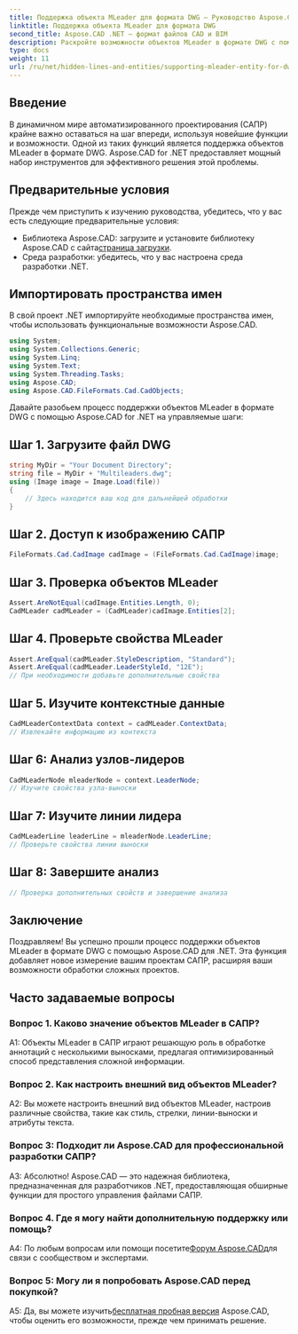 ```yaml
---
title: Поддержка объекта MLeader для формата DWG — Руководство Aspose.CAD
linktitle: Поддержка объекта MLeader для формата DWG
second_title: Aspose.CAD .NET — формат файлов CAD и BIM
description: Раскройте возможности объектов MLeader в формате DWG с помощью Aspose.CAD для .NET. Улучшите свои проекты САПР без особых усилий.
type: docs
weight: 11
url: /ru/net/hidden-lines-and-entities/supporting-mleader-entity-for-dwg-format/
---
```

## Введение

В динамичном мире автоматизированного проектирования (САПР) крайне важно оставаться на шаг впереди, используя новейшие функции и возможности. Одной из таких функций является поддержка объектов MLeader в формате DWG. Aspose.CAD for .NET предоставляет мощный набор инструментов для эффективного решения этой проблемы.

## Предварительные условия

Прежде чем приступить к изучению руководства, убедитесь, что у вас есть следующие предварительные условия:

-  Библиотека Aspose.CAD: загрузите и установите библиотеку Aspose.CAD с сайта[страница загрузки](https://releases.aspose.com/cad/net/).
- Среда разработки: убедитесь, что у вас настроена среда разработки .NET.

## Импортировать пространства имен

В свой проект .NET импортируйте необходимые пространства имен, чтобы использовать функциональные возможности Aspose.CAD.

```csharp
using System;
using System.Collections.Generic;
using System.Linq;
using System.Text;
using System.Threading.Tasks;
using Aspose.CAD;
using Aspose.CAD.FileFormats.Cad.CadObjects;
```

Давайте разобьем процесс поддержки объектов MLeader в формате DWG с помощью Aspose.CAD for .NET на управляемые шаги:

## Шаг 1. Загрузите файл DWG

```csharp
string MyDir = "Your Document Directory";
string file = MyDir + "Multileaders.dwg";
using (Image image = Image.Load(file))
{
    // Здесь находится ваш код для дальнейшей обработки
}
```

## Шаг 2. Доступ к изображению САПР

```csharp
FileFormats.Cad.CadImage cadImage = (FileFormats.Cad.CadImage)image;
```

## Шаг 3. Проверка объектов MLeader

```csharp
Assert.AreNotEqual(cadImage.Entities.Length, 0);
CadMLeader cadMLeader = (CadMLeader)cadImage.Entities[2];
```

## Шаг 4. Проверьте свойства MLeader

```csharp
Assert.AreEqual(cadMLeader.StyleDescription, "Standard");
Assert.AreEqual(cadMLeader.LeaderStyleId, "12E");
// При необходимости добавьте дополнительные свойства
```

## Шаг 5. Изучите контекстные данные

```csharp
CadMLeaderContextData context = cadMLeader.ContextData;
// Извлекайте информацию из контекста
```

## Шаг 6: Анализ узлов-лидеров

```csharp
CadMLeaderNode mleaderNode = context.LeaderNode;
// Изучите свойства узла-выноски
```

## Шаг 7: Изучите линии лидера

```csharp
CadMLeaderLine leaderLine = mleaderNode.LeaderLine;
// Проверьте свойства линии выноски
```

## Шаг 8: Завершите анализ

```csharp
// Проверка дополнительных свойств и завершение анализа
```

## Заключение

Поздравляем! Вы успешно прошли процесс поддержки объектов MLeader в формате DWG с помощью Aspose.CAD для .NET. Эта функция добавляет новое измерение вашим проектам САПР, расширяя ваши возможности обработки сложных проектов.

## Часто задаваемые вопросы

### Вопрос 1. Каково значение объектов MLeader в САПР?

A1: Объекты MLeader в САПР играют решающую роль в обработке аннотаций с несколькими выносками, предлагая оптимизированный способ представления сложной информации.

### Вопрос 2. Как настроить внешний вид объектов MLeader?

A2: Вы можете настроить внешний вид объектов MLeader, настроив различные свойства, такие как стиль, стрелки, линии-выноски и атрибуты текста.

### Вопрос 3: Подходит ли Aspose.CAD для профессиональной разработки САПР?

А3: Абсолютно! Aspose.CAD — это надежная библиотека, предназначенная для разработчиков .NET, предоставляющая обширные функции для простого управления файлами САПР.

### Вопрос 4. Где я могу найти дополнительную поддержку или помощь?

A4: По любым вопросам или помощи посетите[Форум Aspose.CAD](https://forum.aspose.com/c/cad/19)для связи с сообществом и экспертами.

### Вопрос 5: Могу ли я попробовать Aspose.CAD перед покупкой?

 A5: Да, вы можете изучить[бесплатная пробная версия](https://releases.aspose.com/) Aspose.CAD, чтобы оценить его возможности, прежде чем принимать решение.